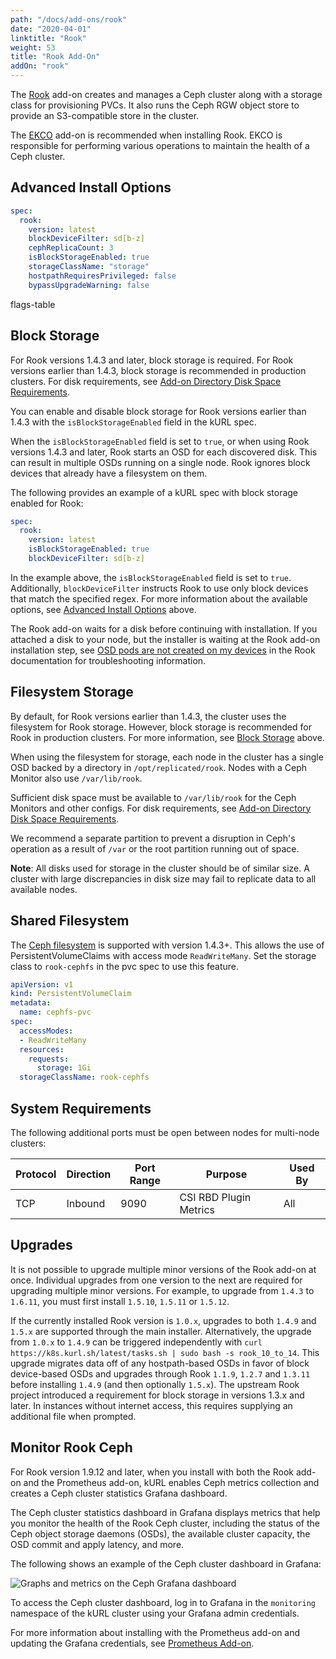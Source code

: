 ```yaml
---
path: "/docs/add-ons/rook"
date: "2020-04-01"
linktitle: "Rook"
weight: 53
title: "Rook Add-On"
addOn: "rook"
---
```


The [Rook](https://rook.io/) add-on creates and manages a Ceph cluster along with a storage class for provisioning PVCs.
It also runs the Ceph RGW object store to provide an S3-compatible store in the cluster.

The [EKCO](/docs/add-ons/ekco) add-on is recommended when installing Rook. EKCO is responsible for performing various operations to maintain the health of a Ceph cluster.

## Advanced Install Options

```yaml
spec:
  rook:
    version: latest
    blockDeviceFilter: sd[b-z]
    cephReplicaCount: 3
    isBlockStorageEnabled: true
    storageClassName: "storage"
    hostpathRequiresPrivileged: false
    bypassUpgradeWarning: false
```

flags-table

## Block Storage

For Rook versions 1.4.3 and later, block storage is required.
For Rook versions earlier than 1.4.3, block storage is recommended in production clusters. For disk requirements, see [Add-on Directory Disk Space Requirements](/docs/install-with-kurl/system-requirements/#add-on-directory-disk-space-requirements).

You can enable and disable block storage for Rook versions earlier than 1.4.3 with the `isBlockStorageEnabled` field in the kURL spec.

When the `isBlockStorageEnabled` field is set to `true`, or when using Rook versions 1.4.3 and later, Rook starts an OSD for each discovered disk.
This can result in multiple OSDs running on a single node.
Rook ignores block devices that already have a filesystem on them.

The following provides an example of a kURL spec with block storage enabled for Rook:

```yaml
spec:
  rook:
    version: latest
    isBlockStorageEnabled: true
    blockDeviceFilter: sd[b-z]
```

In the example above, the `isBlockStorageEnabled` field is set to `true`.
Additionally, `blockDeviceFilter` instructs Rook to use only block devices that match the specified regex.
For more information about the available options, see [Advanced Install Options](#advanced-install-options) above.

The Rook add-on waits for a disk before continuing with installation.
If you attached a disk to your node, but the installer is waiting at the Rook add-on installation step, see [OSD pods are not created on my devices](https://rook.io/docs/rook/v1.0/ceph-common-issues.html#osd-pods-are-not-created-on-my-devices) in the Rook documentation for troubleshooting information.

## Filesystem Storage

By default, for Rook versions earlier than 1.4.3, the cluster uses the filesystem for Rook storage.
However, block storage is recommended for Rook in production clusters.
For more information, see [Block Storage](#block-storage) above.

When using the filesystem for storage, each node in the cluster has a single OSD backed by a directory in `/opt/replicated/rook`.
Nodes with a Ceph Monitor also use `/var/lib/rook`.

Sufficient disk space must be available to `/var/lib/rook` for the Ceph Monitors and other configs. For disk requirements, see [Add-on Directory Disk Space Requirements](/docs/install-with-kurl/system-requirements/#add-on-directory-disk-space-requirements). 

We recommend a separate partition to prevent a disruption in Ceph's operation as a result of `/var` or the root partition running out of space.

**Note**: All disks used for storage in the cluster should be of similar size.
A cluster with large discrepancies in disk size may fail to replicate data to all available nodes.

## Shared Filesystem

The [Ceph filesystem](https://rook.io/docs/rook/v1.4/ceph-filesystem.html) is supported with version 1.4.3+.
This allows the use of PersistentVolumeClaims with access mode `ReadWriteMany`.
Set the storage class to `rook-cephfs` in the pvc spec to use this feature.

```yaml
apiVersion: v1
kind: PersistentVolumeClaim
metadata:
  name: cephfs-pvc
spec:
  accessModes:
  - ReadWriteMany
  resources:
    requests:
      storage: 1Gi
  storageClassName: rook-cephfs
```

## System Requirements

The following additional ports must be open between nodes for multi-node clusters:

| Protocol | Direction | Port Range | Purpose                 | Used By |
| -------  | --------- | ---------- | ----------------------- | ------- |
| TCP      | Inbound   | 9090       | CSI RBD Plugin Metrics  | All     |

## Upgrades

It is not possible to upgrade multiple minor versions of the Rook add-on at once.
Individual upgrades from one version to the next are required for upgrading multiple minor versions.
For example, to upgrade from `1.4.3` to `1.6.11`, you must first install `1.5.10`, `1.5.11` or `1.5.12`.

If the currently installed Rook version is `1.0.x`, upgrades to both `1.4.9` and `1.5.x` are supported through the main installer.
Alternatively, the upgrade from `1.0.x` to `1.4.9` can be triggered independently with `curl https://k8s.kurl.sh/latest/tasks.sh | sudo bash -s rook_10_to_14`.
This upgrade migrates data off of any hostpath-based OSDs in favor of block device-based OSDs and upgrades through Rook `1.1.9`, `1.2.7` and `1.3.11` before installing `1.4.9` (and then optionally `1.5.x`).
The upstream Rook project introduced a requirement for block storage in versions 1.3.x and later.
In instances without internet access, this requires supplying an additional file when prompted.

## Monitor Rook Ceph

For Rook version 1.9.12 and later, when you install with both the Rook add-on and the Prometheus add-on, kURL enables Ceph metrics collection and creates a Ceph cluster statistics Grafana dashboard.

The Ceph cluster statistics dashboard in Grafana displays metrics that help you monitor the health of the Rook Ceph cluster, including the status of the Ceph object storage daemons (OSDs), the available cluster capacity, the OSD commit and apply latency, and more.

The following shows an example of the Ceph cluster dashboard in Grafana:

![Graphs and metrics on the Ceph Grafana dashboard](/ceph-grafana-dashboard.png)

To access the Ceph cluster dashboard, log in to Grafana in the `monitoring` namespace of the kURL cluster using your Grafana admin credentials.

For more information about installing with the Prometheus add-on and updating the Grafana credentials, see [Prometheus Add-on](/docs/add-ons/prometheus).
